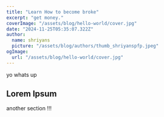 ```yaml
---
title: "Learn How to become broke"
excerpt: "get money."
coverImage: "/assets/blog/hello-world/cover.jpg"
date: "2024-11-25T05:35:07.322Z"
author:
  name: shriyans
  picture: "/assets/blog/authors/thumb_shriyanspfp.jpeg"
ogImage:
  url: "/assets/blog/hello-world/cover.jpg"
---
```


yo whats up

## Lorem Ipsum

another section !!!
